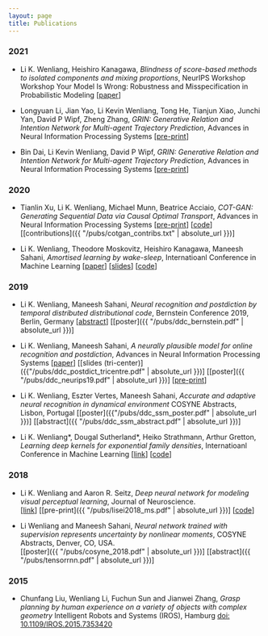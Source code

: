 ```yaml
---
layout: page
title: Publications
---
```


### 2021

* Li K. Wenliang, Heishiro Kanagawa, 
  *Blindness of score-based methods to isolated components and mixing proportions*, NeurIPS Workshop Workshop Your Model Is Wrong: Robustness and Misspecification in Probabilistic Modeling
  [[paper](https://arxiv.org/abs/2008.10087)]

* Longyuan Li, Jian Yao, Li Kevin Wenliang, Tong He, Tianjun Xiao, Junchi Yan, David P Wipf, Zheng Zhang, 
  *GRIN: Generative Relation and Intention Network for Multi-agent Trajectory Prediction*, Advances in Neural Information Processing Systems
  [[pre-print](https://openreview.net/forum?id=ephWA7KaWmD)]
  
* Bin Dai, Li Kevin Wenliang, David P Wipf, 
  *GRIN: Generative Relation and Intention Network for Multi-agent Trajectory Prediction*, Advances in Neural Information Processing Systems
  [[pre-print](https://openreview.net/forum?id=oumDUrf2dAB)]

### 2020

* Tianlin Xu, Li K. Wenliang, Michael Munn, Beatrice Acciaio, 
  *COT-GAN: Generating Sequential Data via Causal Optimal Transport*, Advances in Neural Information Processing Systems
 [[pre-print]( https://arxiv.org/pdf/2006.08571v1.pdf )]
[[code](  https://github.com/neuripss2020/COT-GAN  )]
[[contributions]({{ "/pubs/cotgan_contribs.txt" | absolute_url }})]

* Li K. Wenliang, Theodore Moskovitz, Heishiro Kanagawa, Maneesh Sahani, 
  *Amortised learning by wake-sleep*, Internatioanl Conference in Machine Learning
  [[paper]( http://proceedings.mlr.press/v119/wenliang20a.html )]
[[slides](https://icml.cc/media/Slides/icml/2020/virtual(no-parent)-16-20-00UTC-6696-amortised_learn.pdf)]
[[code](https://github.com/kevin-w-li/al-ws)]


### 2019
* Li K. Wenliang, Maneesh Sahani, *Neural recognition and postdiction by temporal distributed distributional code*, Bernstein Conference 2019, Berlin, Germany
[[abstract](https://abstracts.g-node.org/conference/BC19/abstracts#/uuid/eb96f0be-3446-45a1-8e33-90428e270eb6)]
[[poster]({{ "/pubs/ddc_bernstein.pdf" | absolute_url }})]

* Li K. Wenliang, Maneesh Sahani, *A neurally plausible model for online recognition and postdiction*, Advances in Neural Information Processing Systems
[[paper](http://papers.nips.cc/paper/9159-a-neurally-plausible-model-for-online-recognition-and-postdiction-in-a-dynamical-environment)]
[[slides (tri-center)]({{"/pubs/ddc_postdict_tricentre.pdf" | absolute_url }})]
[[poster]({{ "/pubs/ddc_neurips19.pdf" | absolute_url }})]
[[pre-print](https://www.biorxiv.org/content/10.1101/672089v2)]

* Li K. Wenliang, Eszter Vertes, Maneesh Sahani, *Accurate and adaptive neural recognition in dynamical environment* COSYNE Abstracts, Lisbon, Portugal
[[poster]({{"/pubs/ddc_ssm_poster.pdf" | absolute_url }})]
[[abstract]({{ "/pubs/ddc_ssm_abstract.pdf" | absolute_url }})]

* Li K. Wenliang\*, Dougal Sutherland\*, Heiko Strathmann, Arthur Gretton, *Learning deep kernels for exponential family densities*, Internatioanl Conference in Machine Learning
[[link](https://arxiv.org/abs/1811.08357)]
[[code](https://github.com/kevin-w-li/deep-kexpfam)]

### 2018

* Li K. Wenliang and Aaron R. Seitz, *Deep neural network for modeling visual perceptual learning*, Journal of Neuroscience.  
[[link](http://www.jneurosci.org/content/38/27/6028)]
[[pre-print]({{ "/pubs/lisei2018_ms.pdf" | absolute_url }})]
[[code](https://github.com/kevin-w-li/DNN_for_VPL)]

* Li Wenliang and Maneesh Sahani, *Neural network trained with supervision represents uncertainty by nonlinear moments*, COSYNE Abstracts, Denver, CO, USA.  
[[poster]({{ "/pubs/cosyne_2018.pdf" | absolute_url }})]
[[abstract]({{ "/pubs/tensorrnn.pdf" | absolute_url }})]


### 2015
* Chunfang Liu, Wenliang Li, Fuchun Sun and Jianwei Zhang, *Grasp planning by human experience on a variety of objects with complex geometry* Intelligent Robots and Systems (IROS), Hamburg
[doi: 10.1109/IROS.2015.7353420](http://ieeexplore.ieee.org/document/7353420/?reload=true&arnumber=7353420)

